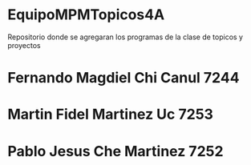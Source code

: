 # EquipoMPMTopicos4A
Repositorio donde se agregaran los programas de la clase de topicos y proyectos
# Fernando Magdiel Chi Canul 7244
# Martin Fidel Martinez Uc 7253
# Pablo Jesus Che Martinez 7252
